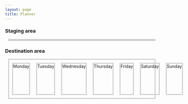 ```yaml
---
layout: page
title: Planner
---
```



<style>

.cart {
    display: flex;
    flex-direction: row;
    justify-content: space-around;
    align-items: center;
}

.drag_target {
    height: 100px;
    width: 100px;
    border: solid 3px #ccc;
    margin: 10px;
}

.item {
    cursor: move;
    border: solid 3px #ccc;
    margin: 10px;
}
</style>


<h3> Staging area </h3>
<div class="cart w3-container" style="margin: 10px; border: solid 3px #ccc;">
</div>

<h3> Destination area </h3>
<div class="w3-container"
     style="display: flex; flex-direction: row; margin: 10px; border: solid 3px #ccc;"
     ondrop="drop(event)"
     ondragover="allowDrop(event)">

  <div class="drag_target" ondrop="drop(event)" ondragover="allowDrop(event)">Monday</div>
  <div class="drag_target" ondrop="drop(event)" ondragover="allowDrop(event)">Tuesday</div>
  <div class="drag_target" ondrop="drop(event)" ondragover="allowDrop(event)">Wednesday</div>
  <div class="drag_target" ondrop="drop(event)" ondragover="allowDrop(event)">Thursday</div>
  <div class="drag_target" ondrop="drop(event)" ondragover="allowDrop(event)">Friday</div>
  <div class="drag_target" ondrop="drop(event)" ondragover="allowDrop(event)">Saturday</div>
  <div class="drag_target" ondrop="drop(event)" ondragover="allowDrop(event)">Sunday</div>
</div>

<script>
  // Renders the cart div.
  function renderCart(items) {
    const $cart = document.querySelector(".cart")

    if (cartLS.list().length == 0) {
      $cart.innerHTML = `<b>Planner is empty!</b>`
    } else {
      $cart.innerHTML = items.map((item) => `

      <div class="item" id=${item.id} draggable="true" ondragstart="drag(event)">
        ${item.name}
        <button class="btn btn-primary" onClick="cartLS.remove(${item.id})">Delete</Button>
      </div>`).join("")
    }
  }
  renderCart(cartLS.list())
  cartLS.onChange(renderCart)

  //
  // Drag'n'drop logic
  //

  function allowDrop(ev) {
    ev.preventDefault();
  }

  function drag(ev) {
    ev.dataTransfer.setData("text", ev.target.id);
  }

  function drop(ev) {
    ev.preventDefault();
    var data = ev.dataTransfer.getData("text");
    ev.target.appendChild(document.getElementById(data));
  }

  function handleDragStart(e) {
    this.style.opacity = '0.4';
  }

  function handleDragEnd(e) {
    this.style.opacity = '1';
  }

  function handleDragOver(e) {
    if (e.preventDefault) {
      e.preventDefault();
    }
    return false;
  }

  let items = document.querySelectorAll('.item');
  items.forEach(function(item) {
    item.addEventListener('dragstart', handleDragStart, false);
    item.addEventListener('dragend', handleDragEnd, false);
    item.addEventListener('dragover', handleDragOver, false);
  });
</script>